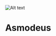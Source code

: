 ![Alt text]([path/to/your/image.png](https://github.com/zeff99/Asmodeus/blob/main/images/WhatsApp%20Image%202024-09-13%20at%2013.21.05.jpeg))
# Asmodeus

